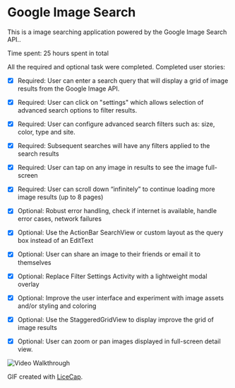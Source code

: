 # Google Image Search

This is a image searching application powered by the Google Image Search API..

Time spent: 25 hours spent in total

All the required and optional task were completed. Completed user stories:

 * [x] Required: User can enter a search query that will display a grid of image results from the Google Image API.
 * [x] Required: User can click on "settings" which allows selection of advanced search options to filter results.
 * [x] Required: User can configure advanced search filters such as: size, color, type and site.
 * [x] Required: Subsequent searches will have any filters applied to the search results
 * [x] Required: User can tap on any image in results to see the image full-screen
 * [x] Required: User can scroll down “infinitely” to continue loading more image results (up to 8 pages)
 
 * [x] Optional: Robust error handling, check if internet is available, handle error cases, network failures
 * [x] Optional: Use the ActionBar SearchView or custom layout as the query box instead of an EditText
 * [x] Optional: User can share an image to their friends or email it to themselves
 * [x] Optional: Replace Filter Settings Activity with a lightweight modal overlay
 * [x] Optional: Improve the user interface and experiment with image assets and/or styling and coloring
 * [x] Optional: Use the StaggeredGridView to display improve the grid of image results
 * [x] Optional: User can zoom or pan images displayed in full-screen detail view.

![Video Walkthrough](instaClient2.gif)

GIF created with [LiceCap](http://www.cockos.com/licecap/).
